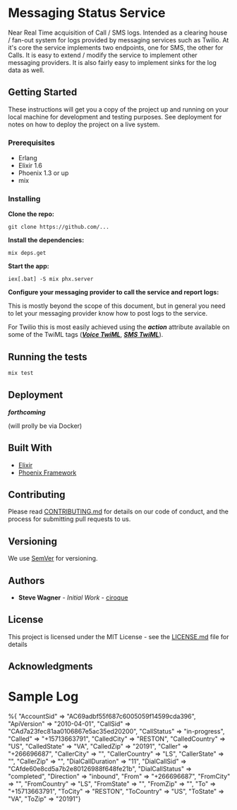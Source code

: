 # Messaging Status Service

Near Real Time acquisition of Call / SMS logs. Intended as a clearing house / fan-out system for logs provided by
messaging services such as Twilio. At it's core the service implements two endpoints, one for SMS, the other for 
Calls. It is easy to extend / modify the service to implement other messaging providers. It is also fairly
easy to implement sinks for the log data as well. 


## Getting Started

These instructions will get you a copy of the project up and running on your local machine for development and testing purposes. See deployment for notes on how to deploy the project on a live system.

### Prerequisites

- Erlang
- Elixir 1.6
- Phoenix 1.3 or up
- mix

### Installing

**Clone the repo:**

`git clone https://github.com/...`

**Install the dependencies:**

`mix deps.get`

**Start the app:**

`iex[.bat] -S mix phx.server`

**Configure your messaging provider to call the service and report logs:**

This is mostly beyond the scope of this document, but in general you need to let your messaging provider know how to
post logs to the service.

For Twilio this is most easily achieved using the **_action_** attribute available on some of the TwiML tags 
(**_[Voice TwiML](https://www.twilio.com/docs/voice/twiml)_**, **_[SMS TwiML](https://www.twilio.com/docs/sms/twiml)_**). 

## Running the tests

```bash
mix test
```

## Deployment

**_forthcoming_**

(will prolly be via Docker)

## Built With

* [Elixir](https://elixir-lang.org/) 
* [Phoenix Framework](http://phoenixframework.org/)

## Contributing

Please read [CONTRIBUTING.md](/CONTRIBUTING.md) for details on our code of conduct, and the process for submitting pull requests to us.

## Versioning

We use [SemVer](http://semver.org/) for versioning. 

## Authors

* **Steve Wagner** - *Initial Work* - [ciroque](https://github.com/ciroque)

## License

This project is licensed under the MIT License - see the [LICENSE.md](LICENSE.md) file for details

## Acknowledgments

# Sample Log

%{
  "AccountSid" => "AC69adbf55f687c6005059f14599cda396", 
  "ApiVersion" => "2010-04-01", 
  "CallSid" => "CAd7a23fec81aa0106867e5ac35ed20200", 
  "CallStatus" => "in-progress", 
  "Called" => "+15713663791", 
  "CalledCity" => "RESTON", 
  "CalledCountry" => "US", 
  "CalledState" => "VA", 
  "CalledZip" => "20191", 
  "Caller" => "+266696687", 
  "CallerCity" => "", 
  "CallerCountry" => "LS", 
  "CallerState" => "", 
  "CallerZip" => "", 
  "DialCallDuration" => "11", 
  "DialCallSid" => "CAfde60e8cd5a7b2e80126988f648fe21b", 
  "DialCallStatus" => "completed", 
  "Direction" => "inbound", 
  "From" => "+266696687", 
  "FromCity" => "", 
  "FromCountry" => "LS", 
  "FromState" => "", 
  "FromZip" => "", 
  "To" => "+15713663791", 
  "ToCity" => "RESTON", 
  "ToCountry" => "US", 
  "ToState" => "VA", 
  "ToZip" => "20191"}





